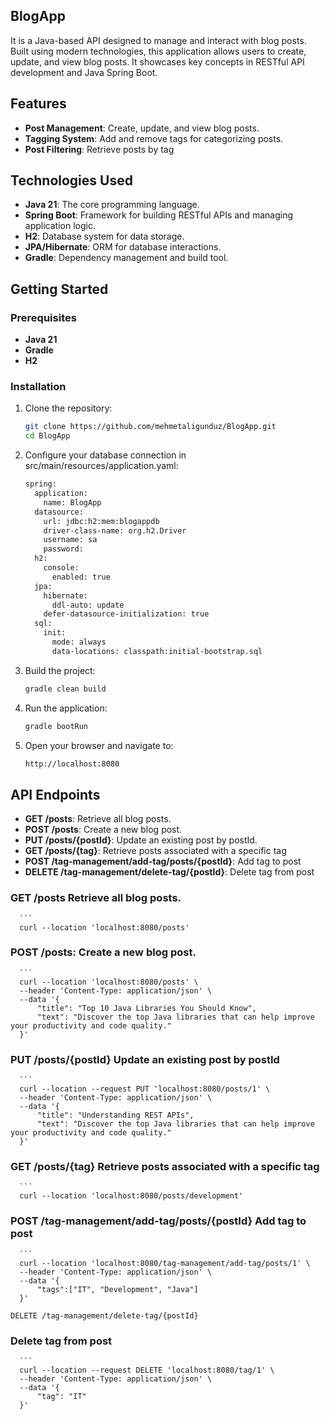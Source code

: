 ## BlogApp 
   It is a Java-based API designed to manage and interact with blog posts. Built using modern technologies, this application allows users to create, update, and view blog posts. It showcases key concepts in RESTful API development and Java Spring Boot.

## Features

- **Post Management**: Create, update, and view blog posts.
- **Tagging System**: Add and remove tags for categorizing posts.
- **Post Filtering**: Retrieve posts by tag

## Technologies Used

- **Java 21**: The core programming language.
- **Spring Boot**: Framework for building RESTful APIs and managing application logic.
- **H2**: Database system for data storage.
- **JPA/Hibernate**: ORM for database interactions.
- **Gradle**: Dependency management and build tool.

## Getting Started

### Prerequisites

- **Java 21**
- **Gradle**
- **H2**

### Installation

1. Clone the repository:
   ```bash
   git clone https://github.com/mehmetaligunduz/BlogApp.git
   cd BlogApp

2. Configure your database connection in src/main/resources/application.yaml:
   ```bash
   spring:
     application:
       name: BlogApp
     datasource:
       url: jdbc:h2:mem:blogappdb
       driver-class-name: org.h2.Driver
       username: sa
       password:
     h2:
       console:
         enabled: true
     jpa:
       hibernate:
         ddl-auto: update
       defer-datasource-initialization: true
     sql:
       init:
         mode: always
         data-locations: classpath:initial-bootstrap.sql

3. Build the project:
   ```bash
   gradle clean build

4. Run the application:
   ```bash
   gradle bootRun

5. Open your browser and navigate to:
   ```bash
   http://localhost:8080

## API Endpoints

- **GET /posts**: Retrieve all blog posts.
- **POST /posts**: Create a new blog post.
- **PUT /posts/{postId}**: Update an existing post by postId.
- **GET /posts/{tag}**: Retrieve posts associated with a specific tag
- **POST /tag-management/add-tag/posts/{postId}**: Add tag to post
- **DELETE /tag-management/delete-tag/{postId}**: Delete tag from post

### GET /posts Retrieve all blog posts.
      ```
      curl --location 'localhost:8080/posts'

### POST /posts: Create a new blog post.
      ```
      curl --location 'localhost:8080/posts' \
      --header 'Content-Type: application/json' \
      --data '{
          "title": "Top 10 Java Libraries You Should Know",
          "text": "Discover the top Java libraries that can help improve your productivity and code quality."
      }'
      
### PUT /posts/{postId} Update an existing post by postId
      ```
      curl --location --request PUT 'localhost:8080/posts/1' \
      --header 'Content-Type: application/json' \
      --data '{
          "title": "Understanding REST APIs",
          "text": "Discover the top Java libraries that can help improve your productivity and code quality."
      }'

### GET /posts/{tag} Retrieve posts associated with a specific tag
      ```
      curl --location 'localhost:8080/posts/development'

### POST /tag-management/add-tag/posts/{postId} Add tag to post
      ```
      curl --location 'localhost:8080/tag-management/add-tag/posts/1' \
      --header 'Content-Type: application/json' \
      --data '{
          "tags":["IT", "Development", "Java"]
      }'

```DELETE /tag-management/delete-tag/{postId}``` 
### Delete tag from post
      ```
      curl --location --request DELETE 'localhost:8080/tag/1' \
      --header 'Content-Type: application/json' \
      --data '{
          "tag": "IT"
      }'

      
      






